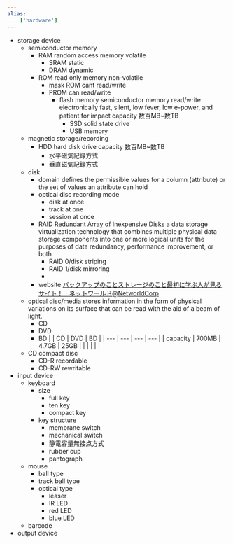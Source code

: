 ```yaml
---
alias:
    ['hardware']
---
```

- storage device
    - semiconductor memory
        - RAM random access memory
            volatile
            - SRAM static
            - DRAM dynamic
        - ROM read only memory
            non-volatile
            - mask ROM
                cant read/write
            - PROM
                can read/write
                - flash memory
                    semiconductor memory
                    read/write electronically
                    fast, silent, low fever, low e-power, and patient for impact
                    capacity 数百MB~数TB
                    - SSD solid state drive
                    - USB memory
    - magnetic storage/recording
        - HDD hard disk drive
            capacity 数百MB~数TB
            - 水平磁気記録方式
            - 垂直磁気記録方式
    - disk
        - domain
            defines the permissible values for a column (attribute) or the set of values an attribute can hold
        - optical disc recording mode
            - disk at once
            - track at one
            - session at once
        - RAID Redundant Array of Inexpensive Disks
            a data storage virtualization technology that combines multiple physical data storage components into one or more logical units for the purposes of data redundancy, performance improvement, or both
            - RAID 0/disk striping
            - RAID 1/disk mirroring
            - 
        - website
            [バックアップのことストレージのこと最初に学ぶ人が見るサイト！｜ネットワールド@NetworldCorp](https://www.networld.co.jp/solution/learn_first/index.html)
    - optical disc/media
        stores information in the form of physical variations on its surface that can be read with the aid of a beam of light.
        - CD
        - DVD
        - BD
        |  | CD | DVD | BD |
        | --- | --- | --- | --- |
        | capacity | 700MB | 4.7GB | 25GB |
        |  |  |  |  |
    - CD compact disc
        - CD-R recordable
        - CD-RW rewritable
- input device
    - keyboard
        - size
            - full key
            - ten key
            - compact key
        - key structure
            - membrane switch
            - mechanical switch
            - 静電容量無接点方式
            - rubber cup
            - pantograph
    - mouse
        - ball type
        - track ball type
        - optical type
            - leaser
            - IR LED
            - red LED
            - blue LED
    - barcode
- output device